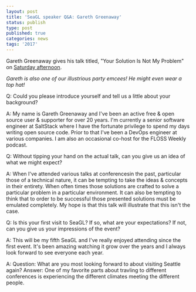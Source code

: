 ```yaml
---
layout: post
title: 'SeaGL speaker Q&A: Gareth Greenaway'
status: publish
type: post
published: true
categories: news
tags: '2017'
---
```


Gareth Greenaway gives his talk titled, "Your Solution Is Not My Problem" on [Saturday afternoon](https://osem.seagl.org/conferences/seagl2017/program/proposals/353).

<i>Gareth is also one of our illustrious party emcees! He might even wear a top hat!</i>

Q: Could you please introduce yourself and tell us a little about your background?
     
A: My name is Gareth Greenaway and I've been an active free & open source user & supporter for over 20 years.   I'm currently a senior software engineer at SaltStack where I have the fortunate privilege to spend my days writing open source code.  Prior to that I've been a DevOps engineer at various companies. I am also an occasional co-host for the FLOSS Weekly podcast.

Q: Without tipping your hand on the actual talk, can you give us an idea of what we might expect?
     
A: When I've attended various talks at conferencesin the past, particular those of a technical nature, it can be tempting to take the ideas & concepts in their entirety.  When often times those solutions are crafted to solve a particular problem in a particular environment.  It can also be tempting to think that to order to be successful those presented solutions must be emulated completely.  My hope is that this talk will illustrate that this isn't the case.
     
Q: Is this your first visit to SeaGL? If so, what are your expectations? If not, can you give us your impressions of the event?
     
A: This will be my fifth SeaGL and I've really enjoyed attending since the first event.  It's been amazing watching it grow over the years and I always look forward to see everyone each year. 

A: Question: What are you most looking forward to about visiting Seattle again?  Answer: One of my favorite parts about travling to different conferences is experiencing the different climates meeting the different people. 




